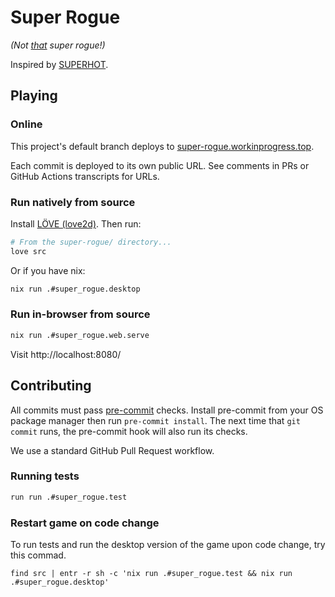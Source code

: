 # Super Rogue

*(Not [that][original-super-rogue] super rogue!)*

Inspired by [SUPERHOT][superhot].

[superhot]: https://superhotgame.com/
[original-super-rogue]: https://www.roguebasin.com/index.php/Super-Rogue

## Playing

### Online

This project's default branch deploys to
[super-rogue.workinprogress.top](https://super-rogue.workinprogress.top/).

Each commit is deployed to its own public URL.  See comments in PRs or GitHub
Actions transcripts for URLs.

### Run natively from source

Install [LÖVE (love2d)][love2d].  Then run:

```bash
# From the super-rogue/ directory...
love src
```

Or if you have nix:

```bash
nix run .#super_rogue.desktop
```

[love2d]: https://love2d.org/

### Run in-browser from source

```bash
nix run .#super_rogue.web.serve
```

Visit http://localhost:8080/

## Contributing

All commits must pass [pre-commit][pre-commit] checks.  Install pre-commit from
your OS package manager then run `pre-commit install`.  The next time that `git
commit` runs, the pre-commit hook will also run its checks.

We use a standard GitHub Pull Request workflow.

[pre-commit]: https://pre-commit.com/

### Running tests

```bash
run run .#super_rogue.test
```


### Restart game on code change

To run tests and run the desktop version of the game upon code change, try this commad.

```
find src | entr -r sh -c 'nix run .#super_rogue.test && nix run .#super_rogue.desktop'
```
